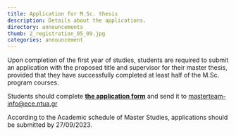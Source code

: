 ```yaml
---
title: Application for M.Sc. thesis
description: Details about the applications.
directory: announcements
thumb: 2_registration_05_09.jpg
categories: announcement
---
```

Upon completion of the first year of studies, students are required to submit an application with the proposed title and supervisor for their master thesis, provided that they have successfully completed at least half of the M.Sc. program courses.

Students should complete <a href="{{ site.baseurl }}/files/Entipo_anathesis.pdf" target="_blank"><strong>the application form</strong></a> and send it to masterteam-info@ece.ntua.gr

According to the Academic schedule of Master Studies, applications should be submitted by 27/09/2023.
